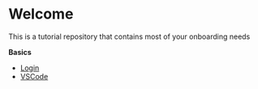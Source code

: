 # Welcome

This is a tutorial repository that contains most of your onboarding needs


__Basics__

- [Login](/basics/ssh-login.md)
- [VSCode](/basics/vscode.md)
